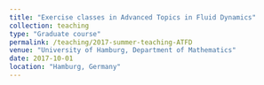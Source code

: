 ```yaml
---
title: "Exercise classes in Advanced Topics in Fluid Dynamics"
collection: teaching
type: "Graduate course"
permalink: /teaching/2017-summer-teaching-ATFD
venue: "University of Hamburg, Department of Mathematics"
date: 2017-10-01 
location: "Hamburg, Germany"
---
```

